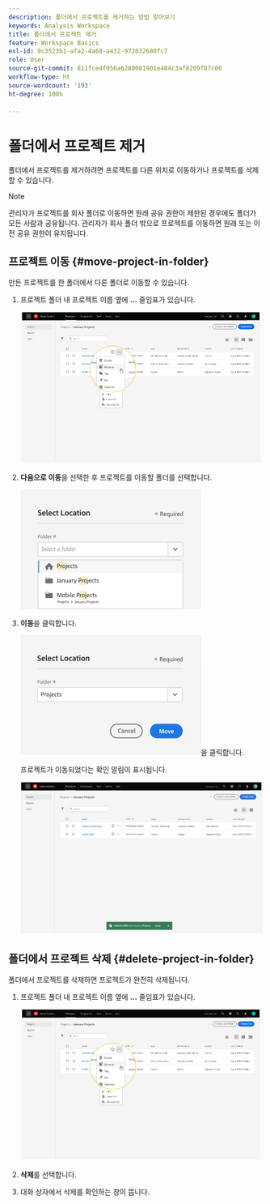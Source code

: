 ```yaml
---
description: 폴더에서 프로젝트를 제거하는 방법 알아보기
keywords: Analysis Workspace
title: 폴더에서 프로젝트 제거
feature: Workspace Basics
exl-id: 9c3523b1-afa2-4a68-a432-972032680fc7
role: User
source-git-commit: 811fce4f056a6280081901e484c3af8209f87c06
workflow-type: ht
source-wordcount: '193'
ht-degree: 100%

---
```


# 폴더에서 프로젝트 제거

폴더에서 프로젝트를 제거하려면 프로젝트를 다른 위치로 이동하거나 프로젝트를 삭제할 수 있습니다.

>[!NOTE]
>
>관리자가 프로젝트를 회사 폴더로 이동하면 원래 공유 권한이 제한된 경우에도 폴더가 모든 사람과 공유됩니다. 관리자가 회사 폴더 밖으로 프로젝트를 이동하면 원래 또는 이전 공유 권한이 유지됩니다.

## 프로젝트 이동 {#move-project-in-folder}

만든 프로젝트를 한 폴더에서 다른 폴더로 이동할 수 있습니다.

1. 프로젝트 폴더 내 프로젝트 이름 옆에 **...** 줄임표가 있습니다.

   ![줄임표 옵션입니다.](/help/analysis-workspace/build-workspace-project/assets/move1.png)

1. **다음으로 이동**&#x200B;을 선택한 후 프로젝트를 이동할 폴더를 선택합니다.

   ![위치 선택 창입니다.](/help/analysis-workspace/build-workspace-project/assets/move-select-location.png)

1. **이동**&#x200B;을 클릭합니다.

   ![이동](/help/analysis-workspace/build-workspace-project/assets/move-click-move.png)을 클릭합니다.

   프로젝트가 이동되었다는 확인 알림이 표시됩니다.

   ![이동 확인 알림입니다. ](/help/analysis-workspace/build-workspace-project/assets/move-project-moved.png)

## 폴더에서 프로젝트 삭제 {#delete-project-in-folder}

폴더에서 프로젝트를 삭제하면 프로젝트가 완전히 삭제됩니다.

1. 프로젝트 폴더 내 프로젝트 이름 옆에 **...** 줄임표가 있습니다.

   ![줄임표 옵션입니다.](/help/analysis-workspace/build-workspace-project/assets/move1.png)

1. **삭제**&#x200B;를 선택합니다.

1. 대화 상자에서 삭제를 확인하는 창이 뜹니다.

